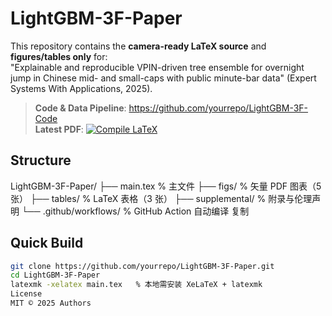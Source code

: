 # LightGBM-3F-Paper  
This repository contains the **camera-ready LaTeX source** and **figures/tables only** for:  
"Explainable and reproducible VPIN-driven tree ensemble for overnight jump in Chinese mid- and small-caps with public minute-bar data" (Expert Systems With Applications, 2025).  

> **Code & Data Pipeline**: https://github.com/yourrepo/LightGBM-3F-Code  
> **Latest PDF**: [![Compile LaTeX](https://github.com/yourrepo/LightGBM-3F-Paper/actions/workflows/compile-latex.yml/badge.svg)](https://github.com/yourrepo/LightGBM-3F-Paper/actions)

## Structure
LightGBM-3F-Paper/
├── main.tex               % 主文件
├── figs/                  % 矢量 PDF 图表（5 张）
├── tables/                % LaTeX 表格（3 张）
├── supplemental/          % 附录与伦理声明
└── .github/workflows/     % GitHub Action 自动编译
复制

## Quick Build
```bash
git clone https://github.com/yourrepo/LightGBM-3F-Paper.git
cd LightGBM-3F-Paper
latexmk -xelatex main.tex   % 本地需安装 XeLaTeX + latexmk
License
MIT © 2025 Authors